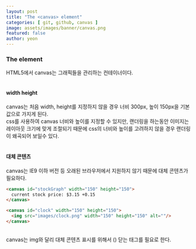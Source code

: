 ```yaml
---
layout: post
title: "The <canvas> element" 
categories: [ git, github, canvas ]
image: assets/images/banner/canvas.png
featured: false
author: yeon
---
```



### The <canvas> element
HTML5에서 canvas는 그래픽들을 관리하는 컨테이너이다.<br><br>

#### <canvas> width height
canvas는 처음 width, height를 지정하지 않을 경우 너비 300px, 높이 150px을 기본 값으로 가지게 된다.<br>
css를 사용하여 canvas 너비와 높이를 지정할 수 있지만, 랜더링을 하는동안 이미지는 레이아웃 크기에 맞게 조절되기 때문에
css의 너비와 높이를 고려하지 않을 경우 랜더링이 왜곡되어 보일수 있다.<br><br>

#### <canvas> 대체 콘텐츠
canvas는 IE9 이하 버전 등 오래된 브라우저에서 지원하지 않기 때문에 대체 콘텐츠가 필요하다. <br>
```html
<canvas id="stockGraph" width="150" height="150">
  current stock price: $3.15 +0.15
</canvas>

<canvas id="clock" width="150" height="150">
  <img src="images/clock.png" width="150" height="150" alt=""/>
</canvas>
```

<br>
canvas는 img와 달리 대체 콘텐츠 표시를 위해서 (</canvas>) 닫는 태그를 필요로 한다.




<br><br><br>